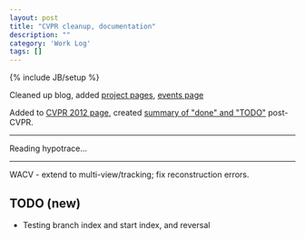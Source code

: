 ```yaml
---
layout: post
title: "CVPR cleanup, documentation"
description: ""
category: 'Work Log'
tags: []
---
```

{% include JB/setup %}

Cleaned up blog, added [project pages]({{site.baseurl}}/projects), [events page]({{site.baseurl}}/events)

Added to [CVPR 2012 page]({{site.baseurl}}/events/CVPR2014/), created [summary of "done" and "TODO"]({{site.baseurl}}/events/CVPR2014/summary.html) post-CVPR.

---

Reading hypotrace...

---

WACV - extend to multi-view/tracking; fix reconstruction errors.


TODO (new) 
--------
* Testing branch index and start index, and reversal

